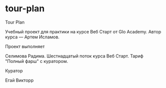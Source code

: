# tour-plan

Tour Plan

Учебный проект для практики на курсе Веб Старт от Glo Academy. Автор курса — Артем Исламов.

Проект выполняет

Селимова Радима. Шестнадцатый поток курса Веб Старт. Тариф "Полный фарш" с куратором.

Куратор

Егай Викторр
